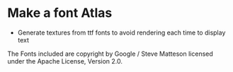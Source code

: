 # Make a font Atlas

- Generate textures from ttf fonts to avoid rendering each time to display text

The Fonts included are copyright by Google / Steve Matteson licensed under the Apache License, Version 2.0.

